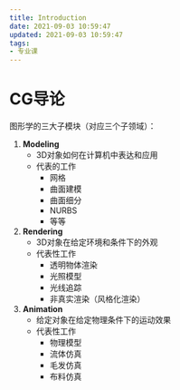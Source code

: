 ```yaml
---
title: Introduction
date: 2021-09-03 10:59:47
updated: 2021-09-03 10:59:47
tags:
- 专业课
---
```

# CG导论
图形学的三大子模块（对应三个子领域）：
1. **Modeling** 
   - 3D对象如何在计算机中表达和应用
   - 代表的工作
     - 网格
     - 曲面建模
     - 曲面细分
     - NURBS
     - 等等
2. **Rendering** 
   - 3D对象在给定环境和条件下的外观
   - 代表性工作
     - 透明物体渲染
     - 光照模型
     - 光线追踪
     - 非真实渲染（风格化渲染）
3. **Animation**
   - 给定对象在给定物理条件下的运动效果
   - 代表性工作
     - 物理模型
     - 流体仿真
     - 毛发仿真
     - 布料仿真